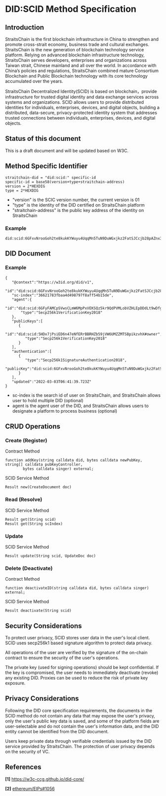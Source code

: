 # **DID:SCID Method Specification**

## **Introduction**

StraitsChain is the first blockchain infrastructure in China to strengthen and promote cross-strait economy, business trade and cultural exchanges. StraitsChain is the new generation of blockchain technology service platform. Relying on advanced blockchain infrastructure technology, StraitsChain serves developers, enterprises and organizations across Taiwan strait, Chinese mainland and all over the world. In accordance with China’s policies and regulations, StraitsChain combined mature Consortium Blockchain and Public Blockchain technology with its core technology accumulated over the years.

StraitsChain Decentralized Identity(SCID) is based on blockchain，provide infrastructure for trusted digital identity and data exchange services across systems and organizations. SCID allows users to provide distributed identities for individuals, enterprises, devices, and digital objects, building a distributed, data-secure, privacy-protected identity system that addresses trusted connections between individuals, enterprises, devices, and digital objects.

## **Status of this document**

This is a draft document and will be updated based on W3C.

## **Method Specific Identifier**

```
straitchain-did = "did:scid:" specific-id
specific-id = base58(version+type+straitchain-address)
version = 2*HEXDIG
type = 2*HEXDIG
```

- "version" is the SCIC version number, the current version is 01
- "type" is the identity of the DID certified on StraitsChain platform
- "straitchain-address" is the public key address of the identity on StraitsChain 

### **Example**

```
did:scid:6GFxvNrooGoh2te8kukKYWuyu4UqqMn5TuN9DuWGxjkz2FatSJCcjb28pAZnx3Y
```

## **DID Document**

### **Example**

```
{  
   "@context":"https://w3id.org/did/v1",
   "id":"did:scid:6GFxvNrooGoh2te8kukKYWuyu4UqqMn5TuN9DuWGxjkz2FatSJCcjb28pAZnx3Y",
   "sc-index":"36621783fbaa4d498797f8aff54b15de",
   "agent":{
       "id":"did:scid:6GFyFAMCpSVwsCLmW6MpPxVEKSQz5kr9QdPVMLobVZHLEpDDdLt9wDfg6CGnBvu#agent",
       "type":"Secp256k1VerificationKey2018"
   },
   "publicKeys":[  
      {  
         "id":"did:scid:5HDx7jPsiED6n47eNfERrBBRHZb59jVW6UMZZMTSBpikzvhX#owner",
         "type":"Secp256k1VerificationKey2018"
      }
   ],
   "authentication":[
      {  
         "type":"Secp256k1SignatureAuthentication2018",
         "publicKey":"did:scid:6GFxvNrooGoh2te8kukKYWuyu4UqqMn5TuN9DuWGxjkz2FatSJCcjb28pAZnx3Y#owner",
      }
   ],
   "updated":"2022-03-03T06:41:39.723Z"
}
```

- sc-index is the search id of user on StraitsChain, and StraitsChain allows user to hold multiple DID (optional)
- agent is the agent user of the DID, and StraitsChain allows users to designate a platform to process business (optional)

## **CRUD Operations**

### **Create (Register)**

Contract Method

```
function addKey(string calldata did, bytes calldata newPubKey, string[] calldata pubKeyController,
        bytes calldata singer) external;
```

SCID Service Method

```
Result new(CreateDocument doc)
```

### **Read (Resolve)**

SCID Service Method

```
Result get(String scid)
Result get(String scIndex)
```

### **Update**

SCID Service Method

```
Result update(String scid, UpdateDoc doc)
```

### **Delete (Deactivate)**

Contract Method

```
function deactivateID(string calldata did, bytes calldata singer) external;
```

SCID Service Method

```
Result deactivate(String scid)
```

## **Security Considerations**

To protect user privacy, SCID stores user data in the user's local client. SCID uses secp256k1 based signature algorithm to protect data privacy.

All operations of the user are verified by the signature of the on-chain contract to ensure the security of the user's operations.

The private key (used for signing operations) should be kept confidential. If the key is compromised, the user needs to immediately deactivate (revoke) any existing DID. Proxies can be used to reduce the risk of private key exposure.

## **Privacy Considerations**

Following the DID core specification requirements, the documents in the SCID method do not contain any data that may expose the user's privacy, only the user's public key data is saved, and some of the platform fields are user-selectable and do not contain the user's information data, and the DID entity cannot be identified from the DID document.

Users keep private data through verifiable credentials issued by the DID service provided by StraitsChain. The protection of user privacy depends on the security of VC.

## **References**

**[1]** https://w3c-ccg.github.io/did-core/

**[2]** [ethereum/EIPs#1056](https://github.com/ethereum/EIPs/issues/1056)